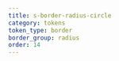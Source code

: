 ```yaml
---
title: s-border-radius-circle
category: tokens
token_type: border
border_group: radius
order: 14
---
```

<span class="s-border-radius-circle"></span>
